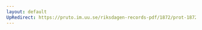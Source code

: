 ```yaml
---
layout: default
UpRedirect: https://pruto.im.uu.se/riksdagen-records-pdf/1872/prot-1872--ak--508.pdf
---
```

